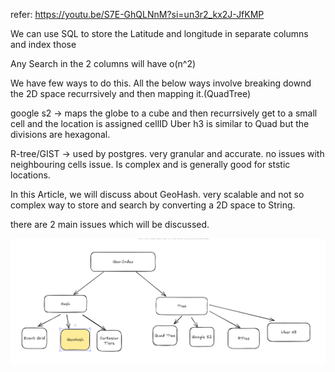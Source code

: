 

refer: https://youtu.be/S7E-GhQLNnM?si=un3r2_kx2J-JfKMP



We can use SQL to store the Latitude and longitude in separate columns and index those

Any Search in the 2 columns will have o(n^2)

We have few ways to do this.
All the below ways involve breaking downd the 2D space recurrsively and then mapping it.(QuadTree)

google s2 -> maps the globe to a cube and then recurrsively get to a small cell and the location is assigned cellID 
Uber h3 is similar to Quad but the divisions are hexagonal.

R-tree/GIST -> used by postgres. very granular and accurate. no issues with neighbouring cells issue. Is complex and is generally good for ststic locations.


In this Article, we will discuss about GeoHash.
very scalable and not so complex way to store and search by converting a 2D space to  String.

there are 2 main issues which will be discussed.

![alt text](image.png)


